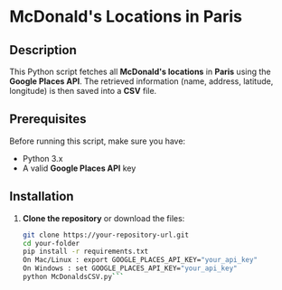 # McDonald's Locations in Paris

## Description

This Python script fetches all **McDonald's locations** in **Paris** using the **Google Places API**. The retrieved information (name, address, latitude, longitude) is then saved into a **CSV** file.


## Prerequisites

Before running this script, make sure you have:

- Python 3.x
- A valid **Google Places API** key

## Installation

1. **Clone the repository** or download the files:

   ```bash
   git clone https://your-repository-url.git
   cd your-folder
   pip install -r requirements.txt
   On Mac/Linux : export GOOGLE_PLACES_API_KEY="your_api_key"
   On Windows : set GOOGLE_PLACES_API_KEY="your_api_key"
   python McDonaldsCSV.py```